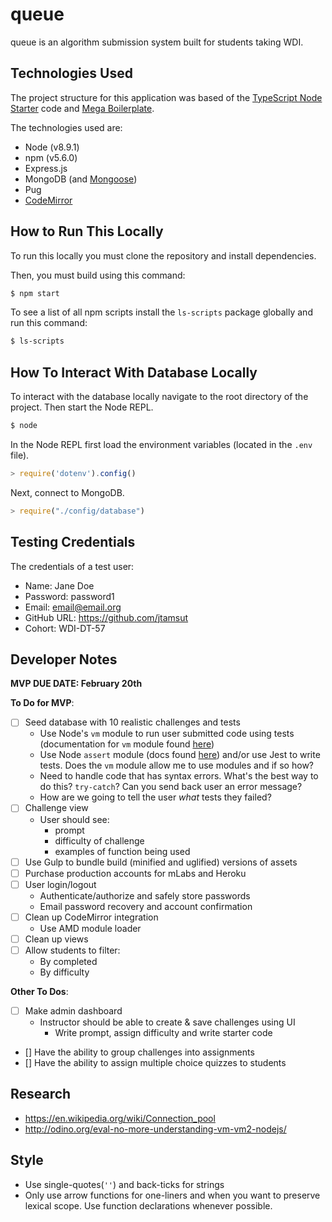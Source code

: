 # queue 

queue is an algorithm submission system built for students taking WDI.

## Technologies Used 

The project structure for this application was based of the [TypeScript Node Starter](https://github.com/Microsoft/TypeScript-Node-Starter#typescript-node-starter) code and [Mega Boilerplate](http://megaboilerplate.com/).

The technologies used are: 

* Node (v8.9.1)
* npm (v5.6.0)
* Express.js 
* MongoDB (and [Mongoose](http://mongoosejs.com/docs/schematypes.html))
* Pug
* [CodeMirror](http://codemirror.net/doc/manual.html)

## How to Run This Locally

To run this locally you must clone the repository and install dependencies. 

Then, you must build using this command: 

```bash 
$ npm start
```

To see a list of all npm scripts install the `ls-scripts` package globally and run this command: 

```bash 
$ ls-scripts
```

## How To Interact With Database Locally 

To interact with the database locally navigate to the root directory of the project. Then start the Node REPL.

```bash 
$ node 
```

In the Node REPL first load the environment variables (located in the `.env` file).

```js
> require('dotenv').config()
```

Next, connect to MongoDB.

```js
> require("./config/database")
```

## Testing Credentials 

The credentials of a test user: 

* Name: Jane Doe 
* Password: password1
* Email: email@email.org
* GitHub URL: https://github.com/jtamsut
* Cohort: WDI-DT-57

## Developer Notes

**MVP DUE DATE: February 20th**

**To Do for MVP**:

- [ ] Seed database with 10 realistic challenges and tests
    * Use Node's `vm` module to run user submitted code using tests (documentation for `vm` module found [here](https://nodejs.org/api/vm.html))
    * Use Node `assert` module (docs found [here](https://nodejs.org/api/assert.html)) and/or use Jest to write tests. Does the `vm` module allow me to use modules and if so how?
    * Need to handle code that has syntax errors. What's the best way to do this? `try-catch`? Can you send back user an error message?
    * How are we going to tell the user *what* tests they failed?
- [ ] Challenge view 
     * User should see: 
        - prompt 
        - difficulty of challenge
        - examples of function being used 
- [ ] Use Gulp to bundle build (minified and uglified) versions of assets
- [ ] Purchase production accounts for mLabs and Heroku
- [ ] User login/logout 
    * Authenticate/authorize and safely store passwords 
    * Email password recovery and account confirmation
- [ ] Clean up CodeMirror integration 
    * Use AMD module loader
- [ ] Clean up views 
- [ ] Allow students to filter: 
    * By completed 
    * By difficulty 

**Other To Dos**: 

- [ ] Make admin dashboard 
    * Instructor should be able to create & save challenges using UI
        - Write prompt, assign difficulty and write starter code 
- [] Have the ability to group challenges into assignments
- [] Have the ability to assign multiple choice quizzes to students

## Research

* https://en.wikipedia.org/wiki/Connection_pool
* http://odino.org/eval-no-more-understanding-vm-vm2-nodejs/

## Style 

* Use single-quotes(`''`) and back-ticks for strings
* Only use arrow functions for one-liners and when you want to preserve lexical scope. Use function declarations whenever possible.
